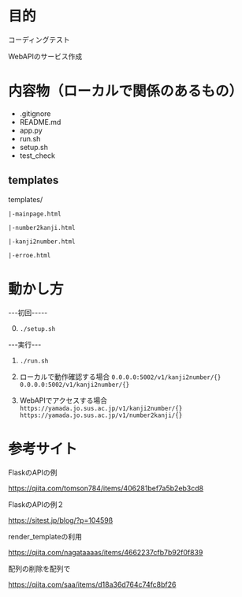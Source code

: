 # 目的
コーディングテスト

WebAPIのサービス作成

# 内容物（ローカルで関係のあるもの）
- .gitignore 
- README.md 
- app.py
- run.sh
- setup.sh
- test_check

## templates

templates/

    |-mainpage.html

    |-number2kanji.html

    |-kanji2number.html

    |-erroe.html

# 動かし方
---初回-----

0. `./setup.sh`

---実行---

1. `./run.sh`

2. ローカルで動作確認する場合
`0.0.0.0:5002/v1/kanji2number/{}`
`0.0.0.0:5002/v1/kanji2number/{}`

3. WebAPIでアクセスする場合
`https://yamada.jo.sus.ac.jp/v1/kanji2number/{}`
`https://yamada.jo.sus.ac.jp/v1/number2kanji/{}`

# 参考サイト

FlaskのAPIの例

https://qiita.com/tomson784/items/406281bef7a5b2eb3cd8

FlaskのAPIの例２

https://sitest.jp/blog/?p=10459ß

render_templateの利用

https://qiita.com/nagataaaas/items/4662237cfb7b92f0f839

配列の削除を配列で

https://qiita.com/saa/items/d18a36d764c74fc8bf26

